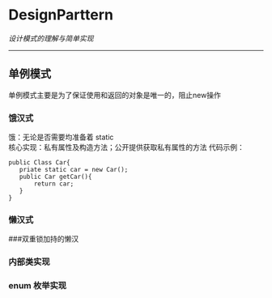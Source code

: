# DesignParttern
*设计模式的理解与简单实现*
___
## 单例模式
单例模式主要是为了保证使用和返回的对象是唯一的，阻止new操作
### 饿汉式
 饿：无论是否需要均准备着 static  
 核心实现：私有属性及构造方法；公开提供获取私有属性的方法
 代码示例：
 ```$java
 public Class Car{
    priate static car = new Car();
    public Car getCar(){
        return car;
    }
 }
```
### 懒汉式
###双重锁加持的懒汉
### 内部类实现
### enum 枚举实现